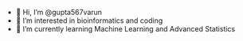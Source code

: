 - 👋 Hi, I’m @gupta567varun
- 👀 I’m interested in bioinformatics and coding
- 🌱 I’m currently learning Machine Learning and Advanced Statistics

<!---
gupta567varun/gupta567varun is a ✨ special ✨ repository because its `README.md` (this file) appears on your GitHub profile.
You can click the Preview link to take a look at your changes.
--->
